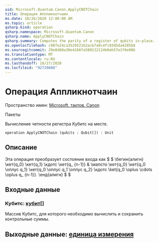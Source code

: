 ```yaml
---
uid: Microsoft.Quantum.Canon.ApplyCNOTChain
title: Операция Аппликнотчаин
ms.date: 10/26/2020 12:00:00 AM
ms.topic: article
qsharp.kind: operation
qsharp.namespace: Microsoft.Quantum.Canon
qsharp.name: ApplyCNOTChain
qsharp.summary: Computes the parity of a register of qubits in-place.
ms.openlocfilehash: c98fe24ca352952162acb7a9c4fc93d5da4285b8
ms.sourcegitcommit: 29e0d88a30e4166fa580132124b0eb57e1f0e986
ms.translationtype: MT
ms.contentlocale: ru-RU
ms.lasthandoff: 10/27/2020
ms.locfileid: "92729688"
---
```

# <a name="applycnotchain-operation"></a>Операция Аппликнотчаин

Пространство имен: [Microsoft. тактов. Canon](xref:Microsoft.Quantum.Canon)

Пакеты [](https://nuget.org/packages/)


Вычисление четности регистра Кубитс на месте.

```qsharp
operation ApplyCNOTChain (qubits : Qubit[]) : Unit
```


## <a name="description"></a>Описание

Эта операция преобразует состояние входа как $ $ \бегин{алигн} \кет{q_0} \кет{q_1} \кдотс \кет{q_ {n-1}} & \мапсто \кет{q_0} \кет{q_0 \оплус q_1} \кет{q_0 \оплус q_1 \оплус q_2} \кдотс \ket{q_0 \oplus \cdots \oplus q_ {n-1}}.
\енд{алигн} $ $

## <a name="input"></a>Входные данные

### <a name="qubits--qubit"></a>Кубитс: [кубит](xref:microsoft.quantum.lang-ref.qubit)[]

Массив Кубитс, для которого необходимо вычислить и сохранить контрольные суммы.



## <a name="output--unit"></a>Выходные данные: [единица измерения](xref:microsoft.quantum.lang-ref.unit)

